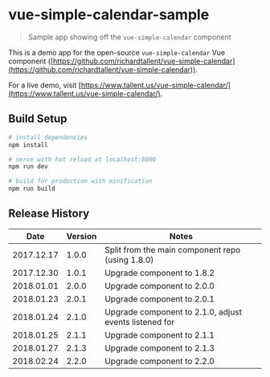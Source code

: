 # vue-simple-calendar-sample

> Sample app showing off the `vue-simple-calendar` component

This is a demo app for the open-source `vue-simple-calendar` Vue component ([https://github.com/richardtallent/vue-simple-calendar](https://github.com/richardtallent/vue-simple-calendar)).

For a live demo, visit [https://www.tallent.us/vue-simple-calendar/](https://www.tallent.us/vue-simple-calendar/).

## Build Setup

```bash
# install dependencies
npm install

# serve with hot reload at localhost:8080
npm run dev

# build for production with minification
npm run build
```

## Release History

| Date       | Version | Notes                              |
| ---------- | ------- | ---------------------------------- |
| 2017.12.17 | 1.0.0   | Split from the main component repo (using 1.8.0) |
| 2017.12.30 | 1.0.1   | Upgrade component to 1.8.2 |
| 2018.01.01 | 2.0.0   | Upgrade component to 2.0.0 |
| 2018.01.23 | 2.0.1   | Upgrade component to 2.0.1 |
| 2018.01.24 | 2.1.0   | Upgrade component to 2.1.0, adjust events listened for |
| 2018.01.25 | 2.1.1   | Upgrade component to 2.1.1 |
| 2018.01.27 | 2.1.3   | Upgrade component to 2.1.3 |
| 2018.02.24 | 2.2.0   | Upgrade component to 2.2.0 |
